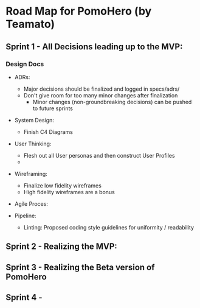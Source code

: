 # Road Map for PomoHero (by Teamato) 

## Sprint 1 - All Decisions leading up to the MVP: 

### Design Docs

- ADRs: 
  - Major decisions should be finalized and logged in specs/adrs/ 
  - Don't give room for too many minor changes after finalization
    - Minor changes (non-groundbreaking decisions) can be pushed to future sprints

- System Design: 
  - Finish C4 Diagrams 

- User Thinking: 
  - Flesh out all User personas and then construct User Profiles
  - 

- Wireframing: 
  - Finalize low fidelity wireframes
  - High fidelity wireframes are a bonus

-  Agile Proces:

- Pipeline:
  - Linting: Proposed coding style guidelines for uniformity / readability
  


## Sprint 2 - Realizing the MVP: 

## Sprint 3 - Realizing the Beta version of PomoHero

## Sprint 4 - 